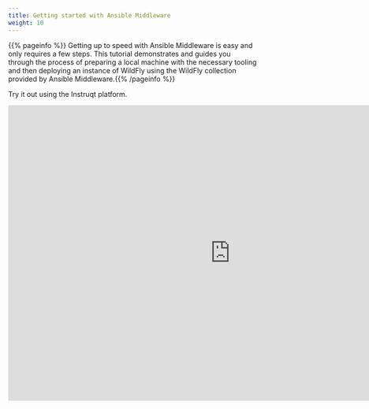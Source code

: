 ```yaml
---
title: Getting started with Ansible Middleware
weight: 10
---
```


{{% pageinfo %}}
Getting up to speed with Ansible Middleware is easy and only requires a few steps. This tutorial demonstrates and guides you through the process of preparing a local machine with the necessary tooling and then deploying an instance of WildFly using the WildFly collection provided by Ansible Middleware.{{% /pageinfo %}}

Try it out using the Instruqt platform.

<iframe width="900" height="600" sandbox="allow-forms allow-modals allow-popups allow-same-origin allow-scripts" src="https://play.instruqt.com/embed/redhat/tracks/getting-started-with-ansible-middleware?token=em_D-Agxf3IVgsz4c4G" style="border: 0;"></iframe>
